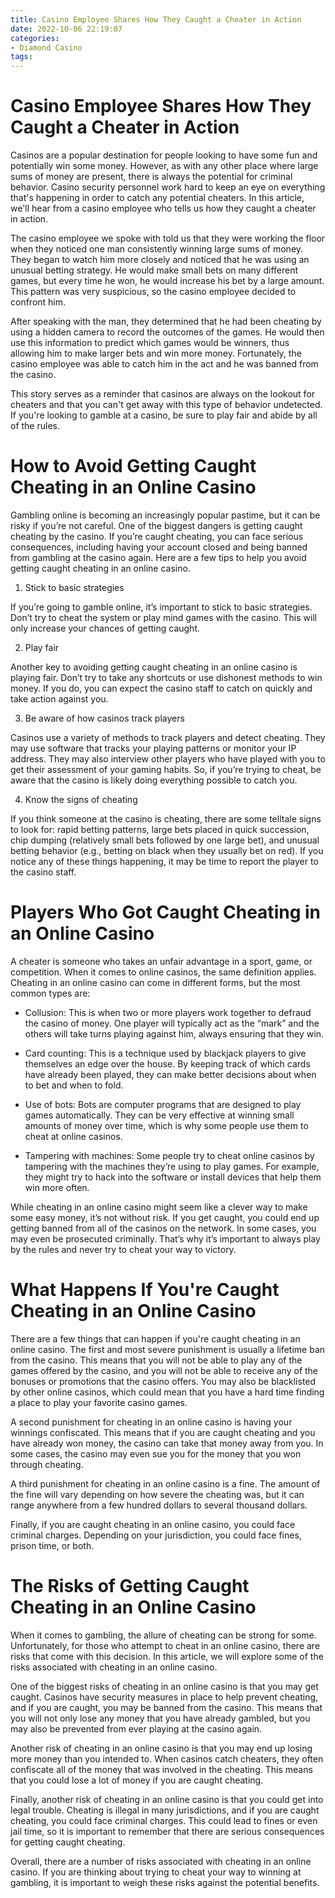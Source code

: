 ```yaml
---
title: Casino Employee Shares How They Caught a Cheater in Action
date: 2022-10-06 22:19:07
categories:
- Diamond Casino
tags:
---
```



#  Casino Employee Shares How They Caught a Cheater in Action

Casinos are a popular destination for people looking to have some fun and potentially win some money. However, as with any other place where large sums of money are present, there is always the potential for criminal behavior. Casino security personnel work hard to keep an eye on everything that's happening in order to catch any potential cheaters. In this article, we'll hear from a casino employee who tells us how they caught a cheater in action.

The casino employee we spoke with told us that they were working the floor when they noticed one man consistently winning large sums of money. They began to watch him more closely and noticed that he was using an unusual betting strategy. He would make small bets on many different games, but every time he won, he would increase his bet by a large amount. This pattern was very suspicious, so the casino employee decided to confront him.

After speaking with the man, they determined that he had been cheating by using a hidden camera to record the outcomes of the games. He would then use this information to predict which games would be winners, thus allowing him to make larger bets and win more money. Fortunately, the casino employee was able to catch him in the act and he was banned from the casino.

This story serves as a reminder that casinos are always on the lookout for cheaters and that you can't get away with this type of behavior undetected. If you're looking to gamble at a casino, be sure to play fair and abide by all of the rules.

#  How to Avoid Getting Caught Cheating in an Online Casino

Gambling online is becoming an increasingly popular pastime, but it can be risky if you’re not careful. One of the biggest dangers is getting caught cheating by the casino. If you’re caught cheating, you can face serious consequences, including having your account closed and being banned from gambling at the casino again. Here are a few tips to help you avoid getting caught cheating in an online casino.

1. Stick to basic strategies

If you’re going to gamble online, it’s important to stick to basic strategies. Don’t try to cheat the system or play mind games with the casino. This will only increase your chances of getting caught.

2. Play fair

Another key to avoiding getting caught cheating in an online casino is playing fair. Don’t try to take any shortcuts or use dishonest methods to win money. If you do, you can expect the casino staff to catch on quickly and take action against you.

3. Be aware of how casinos track players

Casinos use a variety of methods to track players and detect cheating. They may use software that tracks your playing patterns or monitor your IP address. They may also interview other players who have played with you to get their assessment of your gaming habits. So, if you’re trying to cheat, be aware that the casino is likely doing everything possible to catch you.

4. Know the signs of cheating

If you think someone at the casino is cheating, there are some telltale signs to look for: rapid betting patterns, large bets placed in quick succession, chip dumping (relatively small bets followed by one large bet), and unusual betting behavior (e.g., betting on black when they usually bet on red). If you notice any of these things happening, it may be time to report the player to the casino staff.

#  Players Who Got Caught Cheating in an Online Casino

A cheater is someone who takes an unfair advantage in a sport, game, or competition. When it comes to online casinos, the same definition applies. Cheating in an online casino can come in different forms, but the most common types are:

* Collusion: This is when two or more players work together to defraud the casino of money. One player will typically act as the “mark” and the others will take turns playing against him, always ensuring that they win.

* Card counting: This is a technique used by blackjack players to give themselves an edge over the house. By keeping track of which cards have already been played, they can make better decisions about when to bet and when to fold.

* Use of bots: Bots are computer programs that are designed to play games automatically. They can be very effective at winning small amounts of money over time, which is why some people use them to cheat at online casinos.

* Tampering with machines: Some people try to cheat online casinos by tampering with the machines they’re using to play games. For example, they might try to hack into the software or install devices that help them win more often.

While cheating in an online casino might seem like a clever way to make some easy money, it’s not without risk. If you get caught, you could end up getting banned from all of the casinos on the network. In some cases, you may even be prosecuted criminally. That’s why it’s important to always play by the rules and never try to cheat your way to victory.

#  What Happens If You're Caught Cheating in an Online Casino

There are a few things that can happen if you're caught cheating in an online casino. The first and most severe punishment is usually a lifetime ban from the casino. This means that you will not be able to play any of the games offered by the casino, and you will not be able to receive any of the bonuses or promotions that the casino offers. You may also be blacklisted by other online casinos, which could mean that you have a hard time finding a place to play your favorite casino games.

A second punishment for cheating in an online casino is having your winnings confiscated. This means that if you are caught cheating and you have already won money, the casino can take that money away from you. In some cases, the casino may even sue you for the money that you won through cheating.

A third punishment for cheating in an online casino is a fine. The amount of the fine will vary depending on how severe the cheating was, but it can range anywhere from a few hundred dollars to several thousand dollars.

Finally, if you are caught cheating in an online casino, you could face criminal charges. Depending on your jurisdiction, you could face fines, prison time, or both.

#  The Risks of Getting Caught Cheating in an Online Casino

When it comes to gambling, the allure of cheating can be strong for some. Unfortunately, for those who attempt to cheat in an online casino, there are risks that come with this decision. In this article, we will explore some of the risks associated with cheating in an online casino.

One of the biggest risks of cheating in an online casino is that you may get caught. Casinos have security measures in place to help prevent cheating, and if you are caught, you may be banned from the casino. This means that you will not only lose any money that you have already gambled, but you may also be prevented from ever playing at the casino again.

Another risk of cheating in an online casino is that you may end up losing more money than you intended to. When casinos catch cheaters, they often confiscate all of the money that was involved in the cheating. This means that you could lose a lot of money if you are caught cheating.

Finally, another risk of cheating in an online casino is that you could get into legal trouble. Cheating is illegal in many jurisdictions, and if you are caught cheating, you could face criminal charges. This could lead to fines or even jail time, so it is important to remember that there are serious consequences for getting caught cheating.

Overall, there are a number of risks associated with cheating in an online casino. If you are thinking about trying to cheat your way to winning at gambling, it is important to weigh these risks against the potential benefits.
